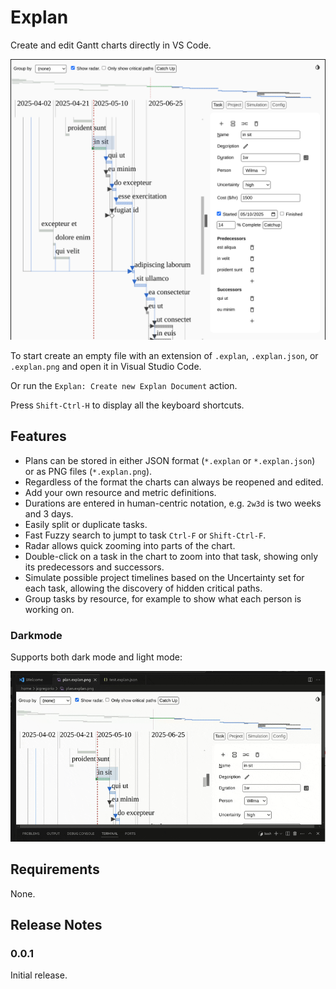 # Explan

Create and edit Gantt charts directly in VS Code.

![Screenshot](images/Screenshot.png)

To start create an empty file with an extension of `.explan`, `.explan.json`, or
`.explan.png` and open it in Visual Studio Code.

Or run the `Explan: Create new Explan Document` action.

Press `Shift-Ctrl-H` to display all the keyboard shortcuts.

## Features

* Plans can be stored in either JSON format (`*.explan` or `*.explan.json`) or as PNG files (`*.explan.png`).
* Regardless of the format the charts can always be reopened and edited.
* Add your own resource and metric definitions.
* Durations are entered in human-centric notation, e.g. `2w3d` is two weeks and 3 days.
* Easily split or duplicate tasks.
* Fast Fuzzy search to jumpt to task `Ctrl-F` or `Shift-Ctrl-F`.
* Radar allows quick zooming into parts of the chart.
* Double-click on a task in the chart to zoom into that task, showing only its predecessors and successors.
* Simulate possible project timelines based on the Uncertainty set for each task, allowing the discovery of hidden critical paths.
* Group tasks by resource, for example to show what each person is working on.

### Darkmode

Supports both dark mode and light mode:

![Darkmode](images/darkmode.gif)


## Requirements

None.

## Release Notes

### 0.0.1

Initial release.
